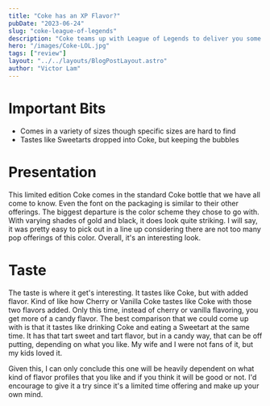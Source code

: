 ```yaml
---
title: "Coke has an XP Flavor?"
pubDate: "2023-06-24"
slug: "coke-league-of-legends"
description: "Coke teams up with League of Legends to deliver you some XP"
hero: "/images/Coke-LOL.jpg"
tags: ["review"]
layout: "../../layouts/BlogPostLayout.astro"
author: "Victor Lam"
---
```


# Important Bits

* Comes in a variety of sizes though specific sizes are hard to find
* Tastes like Sweetarts dropped into Coke, but keeping the bubbles

# Presentation
This limited edition Coke comes in the standard Coke bottle that we have all come to know. Even the font on the packaging is similar to their other offerings. The biggest departure is the color scheme they chose to go with. With varying shades of gold and black, it does look quite striking. I will say, it was pretty easy to pick out in a line up considering there are not too many pop offerings of this color. Overall, it's an interesting look.  

# Taste
The taste is where it get's interesting. It tastes like Coke, but with added flavor. Kind of like how Cherry or Vanilla Coke tastes like Coke with those two flavors added. Only this time, instead of cherry or vanilla flavoring, you get more of a candy flavor. The best comparison that we could come up with is that it tastes like drinking Coke and eating a Sweetart at the same time. It has that tart sweet and tart flavor, but in a candy way, that can be off putting, depending on what you like. My wife and I were not fans of it, but my kids loved it. 

Given this, I can only conclude this one will be heavily dependent on what kind of flavor profiles that you like and if you think it will be good or not. I'd encourage to give it a try since it's a limited time offering and make up your own mind. 